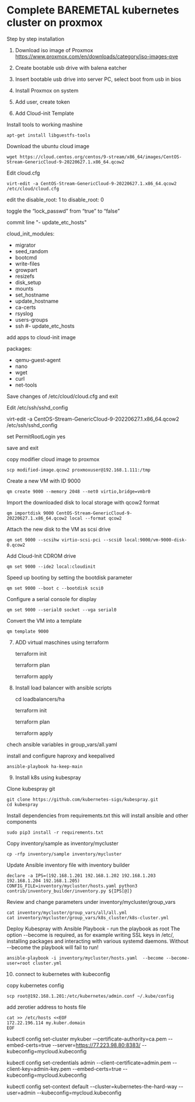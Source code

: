 # Complete BAREMETAL kubernetes cluster on proxmox

Step by step installation

1. Download iso image of Proxmox https://www.proxmox.com/en/downloads/category/iso-images-pve

2. Create bootable usb drive with balena eatcher 

3. Insert bootable usb drive into server PC, select boot from usb in bios

4. Install Proxmox on system

5. Add user, create token

6. Add Cloud-init Template

Install tools to working mashine

    apt-get install libguestfs-tools

Download the ubuntu cloud image

    wget https://cloud.centos.org/centos/9-stream/x86_64/images/CentOS-Stream-GenericCloud-9-20220627.1.x86_64.qcow2

Edit cloud.cfg

    virt-edit -a CentOS-Stream-GenericCloud-9-20220627.1.x86_64.qcow2 /etc/cloud/cloud.cfg

edit the disable_root: 1 to disable_root: 0

toggle the “lock_passwd” from “true” to “false”

commit line "- update_etc_hosts" 

cloud_init_modules:
 - migrator
 - seed_random
 - bootcmd
 - write-files
 - growpart
 - resizefs
 - disk_setup
 - mounts
 - set_hostname
 - update_hostname
 - ca-certs
 - rsyslog
 - users-groups
 - ssh
 #- update_etc_hosts  

add apps to cloud-init image 

packages:
 - qemu-guest-agent
 - nano
 - wget
 - curl
 - net-tools

Save changes of /etc/cloud/cloud.cfg and exit

Edit /etc/ssh/sshd_config

 virt-edit -a CentOS-Stream-GenericCloud-9-20220627.1.x86_64.qcow2 /etc/ssh/sshd_config

set PermitRootLogin yes 

save and exit

copy modifier cloud image to proxmox

    scp modified-image.qcow2 proxmoxuser@192.168.1.111:/tmp

Create a new VM with ID 9000

    qm create 9000 --memory 2048 --net0 virtio,bridge=vmbr0

Import the downloaded disk to local storage with qcow2 format

    qm importdisk 9000 CentOS-Stream-GenericCloud-9-20220627.1.x86_64.qcow2 local --format qcow2

Attach the new disk to the VM as scsi drive

    qm set 9000 --scsihw virtio-scsi-pci --scsi0 local:9000/vm-9000-disk-0.qcow2

Add Cloud-Init CDROM drive

    qm set 9000 --ide2 local:cloudinit

Speed up booting by setting the bootdisk parameter

    qm set 9000 --boot c --bootdisk scsi0

Configure a serial console for display

    qm set 9000 --serial0 socket --vga serial0

Convert the VM into a template

    qm template 9000

7. ADD virtual maschines using terraform

    terraform init

    terraform plan

    terraform apply

8. Install load balancer with ansible scripts

    cd loadbalancers/ha

    terraform init

    terraform plan

    terraform apply

chech ansible variables in group_vars/all.yaml

install and configure haproxy and keepalived

    ansible-playbook ha-keep-main

9. Install k8s using kubespray

Clone kubespray git

    git clone https://github.com/kubernetes-sigs/kubespray.git
    cd kubespray

Install dependencies from requirements.txt this will install ansible and other components

    sudo pip3 install -r requirements.txt

Copy inventory/sample as inventory/mycluster

    cp -rfp inventory/sample inventory/mycluster

Update Ansible inventory file with inventory builder

    declare -a IPS=(192.168.1.201 192.168.1.202 192.168.1.203 192.168.1.204 192.168.1.205)
    CONFIG_FILE=inventory/mycluster/hosts.yaml python3 contrib/inventory_builder/inventory.py ${IPS[@]}

Review and change parameters under inventory/mycluster/group_vars

    cat inventory/mycluster/group_vars/all/all.yml
    cat inventory/mycluster/group_vars/k8s_cluster/k8s-cluster.yml

Deploy Kubespray with Ansible Playbook - run the playbook as root The option --become is required, as for example writing SSL keys in /etc/, installing packages and interacting with various systemd daemons. Without --become the playbook will fail to run!

    ansible-playbook -i inventory/mycluster/hosts.yaml  --become --become-user=root cluster.yml


10. connect to kubernetes with kubeconfig

copy kubernetes config

    scp root@192.168.1.201:/etc/kubernetes/admin.conf ~/.kube/config

add zerotier address to hosts file

    cat >> /etc/hosts <<EOF
    172.22.196.114 my.kuber.domain
    EOF




kubectl config set-cluster mykuber --certificate-authority=ca.pem --embed-certs=true --server=https://77.223.98.80:8383/ --kubeconfig=mycloud.kubeconfig

kubectl config set-credentials admin
--client-certificate=admin.pem
--client-key=admin-key.pem
--embed-certs=true
--kubeconfig=mycloud.kubeconfig

kubectl config set-context default
--cluster=kubernetes-the-hard-way
--user=admin
--kubeconfig=mycloud.kubeconfig